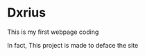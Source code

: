 # Dxrius

This is my first webpage coding

In fact, This project is made to deface the site
<a>  </a>
